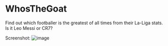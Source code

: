 # WhosTheGoat
Find out which footballer is the greatest of all times from their La-Liga stats. Is it Leo Messi or CR7?


Screenshot:
![image](https://user-images.githubusercontent.com/64016811/146126086-1b2cb20a-3a65-4c9c-ac6e-67bb56b0e7cc.png)
